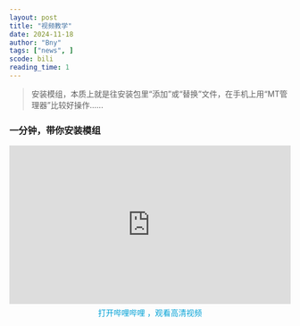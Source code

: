 ```yaml
---
layout: post
title: "视频教学"
date: 2024-11-18
author: "Bny"
tags: ["news", ]
scode: bili
reading_time: 1
---
```


> 安装模组，本质上就是往安装包里“添加”或“替换”文件，在手机上用“MT管理器”比较好操作......  

### 一分钟，带你安装模组

<div class="post-video-player">
  <iframe 
    src="https://player.bilibili.com/player.html?bvid=BV1k8UFYAEjq" 
    width="100%" 
    height="auto" 
    style="aspect-ratio: 16/9;" 
    frameborder="0" 
    scrolling="yes" 
    allowfullscreen="true">
  </iframe>
  <p style="text-align: center; margin: 5px;">
      <a href="bilibili://video/BV1k8UFYAEjq" target="_blank" style="color: #00a1d6; text-decoration: none;">
          打开哔哩哔哩 ，观看高清视频
      </a>
  </p>
</div>

